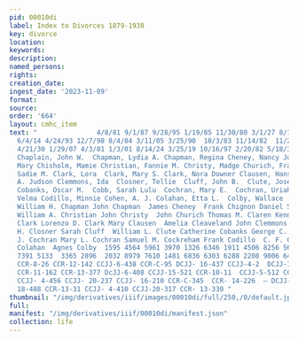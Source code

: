 ```yaml
---
pid: 00010di
label: Index to Divorces 1879-1938
key: divorce
location: 
keywords: 
description: 
named_persons: 
rights: 
creation_date: 
ingest_date: '2023-11-09'
format: 
source: 
order: '664'
layout: cmhc_item
text: "               4/8/81 9/1/87 9/28/95 1/19/85 11/30/80 3/1/27 8/12/81 11/25/93
  6/4/14 4/24/93 12/7/98 8/4/84 3/11/05 3/25/90  10/3/83 11/14/82  11/20/97 3/20/82
  4/21/30 1/29/07 4/3/81 1/3/01 8/14/24 3/25/19 10/16/97 2/20/82 5/18/31 9/26/98  |
  Chaplain, John W.  Chapman, Lydia A. Chapman, Regina Cheney, Nancy Jd. Chignon,
  Mary Chisholm, Mamie Christian, Fannie M. Christy, Madge Churich, Frances Claren,
  Sadie M. Clark, Lora  Clark, Mary S. Clark, Nora Downer Clausen, Hans  Cleaveland,
  A. Judson Clemmons, Ida  Closner, Tellie  Cluff, John B.  Clute, Josephine Frances
  Cobanks, Oscar M.  Cobb, Sarah Lulu  Cochran, Mary E.  Cochran, Uriah D. Cockreham,
  Velma Codillo, Minnie Cohen, A. J. Colahan, Etta L.  Colby, Wallace  Kate B. Chaplain
  William H. Chapman John Chapman  James Cheney  Frank Chignon Daniel S. Chisholm
  William A. Christian John Christy  John Churich Thomas M. Claren Kenneth Clark William
  Clark Lorenzo D. Clark Mary Clausen  Amelia Cleaveland John Clemmons  August J.
  H. Closner Sarah Cluff  William L. Clute Catherine Cobanks George C. Cobb Murray
  J. Cochran Mary L. Cochran Samuel M. Cockreham Frank Codillo  C. F. Cohen  Daniel
  Colahan  Agnes Colby  1595 4564 5961 3970 1326 6346 1911 4506 8256 564045 6456 2681
  7391 5133  3365 2896  2032 8979 7610 1481 6836 6303 6288 2208 9006 6490  CCR-C-357
  CCR-8-26 CCR-12-142 CCJJ-6-438 CCR-C-95 DCJJ- 16-437 CCJJ-4-2  DCJJ-10-257  CCJJ-17-395
  CCR-11-162 CCR-13-377 DcJJ-6-408 CCJJ-15-521 CCR-10-11  CCJJ-5-512 CCJJ-5-183  DCJJ-12-299
  CCJJ- 4-456 CCJJ- 20-237 CCJJ- 16-210 CCR-C-345  CCR- 14-226  — DCJJ-16-392  CCJJ-
  18-488 CCR-13-31 CCJJ- 4-410 CCJJ-20-317 CCR- 13-330 "
thumbnail: "/img/derivatives/iiif/images/00010di/full/250,/0/default.jpg"
full: 
manifest: "/img/derivatives/iiif/00010di/manifest.json"
collection: life
---
```

